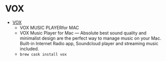 # VOX
- [VOX](https://vox.rocks/mac-music-player)
  -  VOX MUSIC PLAYERfor MAC
  - VOX Music Player for Mac — Absolute best sound quality and minimalist design are the perfect way to manage music on your Mac. Built-in Internet Radio app, Soundcloud player and streaming music included.
  - `brew cask install vox`
